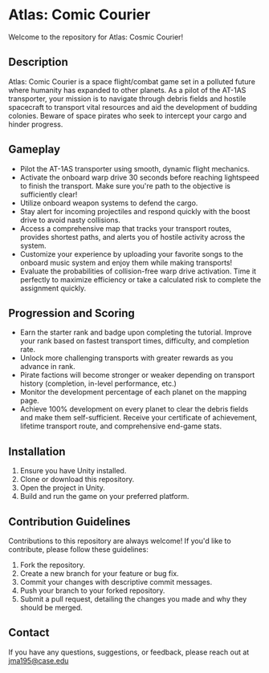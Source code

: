 # Atlas: Comic Courier
Welcome to the repository for Atlas: Cosmic Courier!

## Description

Atlas: Comic Courier is a space flight/combat game set in a polluted future where humanity has expanded to other planets. As a pilot of the AT-1AS transporter, your mission is to navigate through debris fields and hostile spacecraft to transport vital resources and aid the development of budding colonies. Beware of space pirates who seek to intercept your cargo and hinder progress.

## Gameplay

- Pilot the AT-1AS transporter using smooth, dynamic flight mechanics.
- Activate the onboard warp drive 30 seconds before reaching lightspeed to finish the transport. Make sure you're path to the objective is sufficiently clear!
- Utilize onboard weapon systems to defend the cargo.
- Stay alert for incoming projectiles and respond quickly with the boost drive to avoid nasty collisions.
- Access a comprehensive map that tracks your transport routes, provides shortest paths, and alerts you of hostile activity across the system.
- Customize your experience by uploading your favorite songs to the onboard music system and enjoy them while making transports!
- Evaluate the probabilities of collision-free warp drive activation. Time it perfectly to maximize efficiency or take a calculated risk to complete the assignment quickly.

## Progression and Scoring

- Earn the starter rank and badge upon completing the tutorial. Improve your rank based on fastest transport times, difficulty, and completion rate.
- Unlock more challenging transports with greater rewards as you advance in rank.
- Pirate factions will become stronger or weaker depending on transport history (completion, in-level performance, etc.)
- Monitor the development percentage of each planet on the mapping page.
- Achieve 100% development on every planet to clear the debris fields and make them self-sufficient. Receive your certificate of achievement, lifetime transport route, and comprehensive end-game stats.

## Installation

1. Ensure you have Unity installed.
2. Clone or download this repository.
3. Open the project in Unity.
4. Build and run the game on your preferred platform.

## Contribution Guidelines

Contributions to this repository are always welcome! If you'd like to contribute, please follow these guidelines:
    
1. Fork the repository.
2. Create a new branch for your feature or bug fix.
3. Commit your changes with descriptive commit messages.
4. Push your branch to your forked repository.
5. Submit a pull request, detailing the changes you made and why they should be merged.

## Contact

If you have any questions, suggestions, or feedback, please reach out at [jma195@case.edu](mailto:jma195@case.edu)
